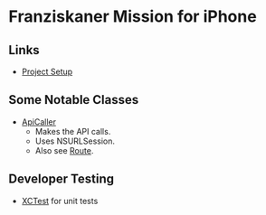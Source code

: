 # Franziskaner Mission for iPhone

## Links

- [Project Setup](https://github.com/DharaniKumarReddy/Machine/wiki/Project-Setup)

## Some Notable Classes

- [ApiCaller](https://github.com/DharaniKumarReddy/Machine/blob/master/Franziskaner%20Munchen/APICaller.swift)
	- Makes the API calls.
	- Uses NSURLSession.
	- Also see [Route](https://github.com/DharaniKumarReddy/Machine/blob/master/Franziskaner%20Munchen/Helpers/Route.swift).
  
## Developer Testing

- [XCTest](https://developer.apple.com/library/mac/documentation/DeveloperTools/Conceptual/testing_with_xcode/Introduction/Introduction.html) for unit tests
